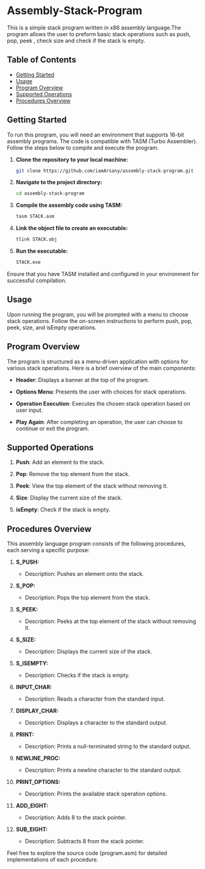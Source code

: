 # Assembly-Stack-Program

This is a simple stack program written in x86 assembly language.The program allows the user to preform basic stack operations such as push, pop, peek , check size and check if the stack is empty. 


## Table of Contents
- [Getting Started](#getting-started)
- [Usage](#usage)
- [Program Overview](#program-overview)
- [Supported Operations](#supported-operations)
- [Procedures Overview](#procedures-overview)

## Getting Started

To run this program, you will need an environment that supports 16-bit assembly programs. The code is compatible with TASM (Turbo Assembler). Follow the steps below to compile and execute the program.

1. **Clone the repository to your local machine:**

    ```bash
    git clone https://github.com/iamArsany/assembly-stack-program.git
    ```

2. **Navigate to the project directory:**

    ```bash
    cd assembly-stack-program
    ```

3. **Compile the assembly code using TASM:**

    ```bash
    tasm STACK.asm
    ```

4. **Link the object file to create an executable:**

    ```bash
    tlink STACK.obj
    ```

5. **Run the executable:**

    ```bash
    STACK.exe
    ```

Ensure that you have TASM installed and configured in your environment for successful compilation.


## Usage

Upon running the program, you will be prompted with a menu to choose stack operations. Follow the on-screen instructions to perform push, pop, peek, size, and isEmpty operations.


## Program Overview


The program is structured as a menu-driven application with options for various stack operations. Here is a brief overview of the main components:

- **Header**: Displays a banner at the top of the program.

- **Options Menu**: Presents the user with choices for stack operations.

- **Operation Execution**: Executes the chosen stack operation based on user input.

- **Play Again**: After completing an operation, the user can choose to continue or exit the program.


## Supported Operations

1. **Push**: Add an element to the stack.

2. **Pop**: Remove the top element from the stack.

3. **Peek**: View the top element of the stack without removing it.

4. **Size**: Display the current size of the stack.

5. **isEmpty**: Check if the stack is empty.




## Procedures Overview

This assembly language program consists of the following procedures, each serving a specific purpose:

1. **S_PUSH:**
   - Description: Pushes an element onto the stack.

2. **S_POP:**
   - Description: Pops the top element from the stack.

3. **S_PEEK:**
   - Description: Peeks at the top element of the stack without removing it.

4. **S_SIZE:**
   - Description: Displays the current size of the stack.

5. **S_ISEMPTY:**
   - Description: Checks if the stack is empty.

6. **INPUT_CHAR:**
   - Description: Reads a character from the standard input.

7. **DISPLAY_CHAR:**
   - Description: Displays a character to the standard output.

8. **PRINT:**
   - Description: Prints a null-terminated string to the standard output.

9. **NEWLINE_PROC:**
    - Description: Prints a newline character to the standard output.

10. **PRINT_OPTIONS:**
    - Description: Prints the available stack operation options.

11. **ADD_EIGHT:**
    - Description: Adds 8 to the stack pointer.

12. **SUB_EIGHT:**
    - Description: Subtracts 8 from the stack pointer.

Feel free to explore the source code (program.asm) for detailed implementations of each procedure.

